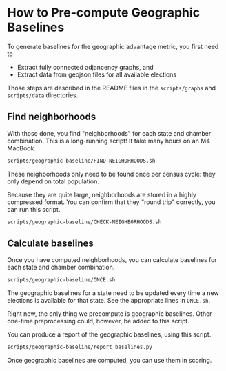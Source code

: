 # How to Pre-compute Geographic Baselines

To generate baselines for the geographic advantage metric, you first need to

* Extract fully connected adjancency graphs, and
* Extract data from geojson files for all available elections

Those steps are described in the README files in the `scripts/graphs` and `scripts/data` directories.

## Find neighborhoods

With those done, you find "neighborhoods" for each state and chamber combination.
This is a long-running script! It take many hours on an M4 MacBook.

```bash
scripts/geographic-baseline/FIND-NEIGHORHOODS.sh
```

These neighborhoods only need to be found once per census cycle: they only depend on total population.

Because they are quite large, neighborhoods are stored in a highly compressed format.
You can confirm that they "round trip" correctly, you can run this script.

```bash
scripts/geographic-baseline/CHECK-NEIGHBORHOODS.sh
```

## Calculate baselines

Once you have computed neighborhoods, you can calculate baselines for each state and chamber combination.

```bash
scripts/geographic-baseline/ONCE.sh
```

The geographic baselines for a state need to be updated every time a new elections is available for that state.
See the appropriate lines in `ONCE.sh`.

Right now, the only thing we precompute is geographic baselines.
Other one-time preprocessing could, however, be added to this script.

You can produce a report of the geographic baselines, using this script.

```bash
scripts/geographic-baseline/report_baselines.py
```

Once geographic baselines are computed, you can use them in scoring.